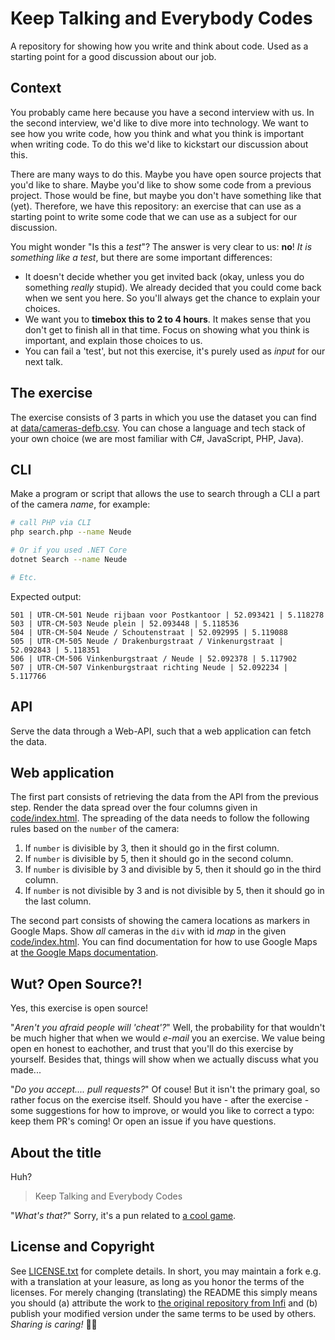 # Keep Talking and Everybody Codes

A repository for showing how you write and think about code.
Used as a starting point for a good discussion about our job.

## Context

You probably came here because you have a second interview with us. In the second interview, we'd like to dive more into technology. We want to see how you write code, how you think and what you think is important when writing code. To do this we'd like to kickstart our discussion about this.

There are many ways to do this. Maybe you have open source projects that you'd like to share. Maybe you'd like to show some code from a previous project. Those would be fine, but maybe you don't have something like that (yet). Therefore, we have this repository: an exercise that can use as a starting point to write some code that we can use as a subject for our discussion.

You might wonder "Is this a _test_"?
The answer is very clear to us: **no**!
_It is something like a test_, but there are some important differences:


- It doesn't decide whether you get invited back (okay, unless you do something _really_ stupid). We already decided that you could come back when we sent you here. So you'll always get the chance to explain your choices.
- We want you to **timebox this to 2 to 4 hours**. It makes sense that you don't get to finish all in that time. Focus on showing what you think is important, and explain those choices to us.
- You can fail a 'test', but not this exercise, it's purely used as _input_ for our next talk.

## The exercise

The exercise consists of 3 parts in which you use the dataset you can find at [data/cameras-defb.csv](data/cameras-defb.csv).
You can chose a language and tech stack of your own choice (we are most familiar with C#, JavaScript, PHP, Java). 

## CLI

Make a program or script that allows the use to search through a CLI a part of the camera _name_, for example:

```sh
# call PHP via CLI 
php search.php --name Neude

# Or if you used .NET Core
dotnet Search --name Neude

# Etc.
```

Expected output:

```none
501 | UTR-CM-501 Neude rijbaan voor Postkantoor | 52.093421 | 5.118278
503 | UTR-CM-503 Neude plein | 52.093448 | 5.118536
504 | UTR-CM-504 Neude / Schoutenstraat | 52.092995 | 5.119088
505 | UTR-CM-505 Neude / Drakenburgstraat / Vinkenurgstraat | 52.092843 | 5.118351
506 | UTR-CM-506 Vinkenburgstraat / Neude | 52.092378 | 5.117902
507 | UTR-CM-507 Vinkenburgstraat richting Neude | 52.092234 | 5.117766
```

## API

Serve the data through a Web-API, such that a web application can fetch the data.

## Web application

The first part consists of retrieving the data from the API from the previous step.
Render the data spread over the four columns given in [code/index.html](code/index.html).
The spreading of the data needs to follow the following rules based on the `number` of the camera:

1. If `number` is divisible by 3, then it should go in the first column.
2. If `number` is divisible by 5, then it should go in the second column.
3. If `number` is divisible by 3 and divisible by 5, then it should go in the third column.
4. If `number` is not divisible by 3 and is not  divisible by 5, then it should go in the last column.

The second part consists of showing the camera locations as markers in Google Maps.
Show _all_ cameras in the `div` with id _map_ in the given [code/index.html](code/index.html).
You can find documentation for how to use Google Maps at [the Google Maps documentation](https://developers.google.com/maps/documentation/javascript/examples/marker-simple).

## Wut? Open Source?!

Yes, this exercise is open source!

"_Aren't you afraid people will 'cheat'?_"
Well, the probability for that wouldn't be much higher that when we would _e-mail_ you an exercise.
We value being open en honest to eachother, and trust that you'll do this exercise by yourself. 
Besides that, things will show when we actually discuss what you made...

"_Do you accept.... pull requests?_"
Of couse!
But it isn't the primary goal, so rather focus on the exercise itself.
Should you have - after the exercise - some suggestions for how to improve, or would you like to correct a typo: keep them PR's coming!
Or open an issue if you have questions.

## About the title

Huh?

> Keep Talking and Everybody Codes

"_What's that?_"
Sorry, it's a pun related to [a cool game](http://www.keeptalkinggame.com/).

## License and Copyright

See [LICENSE.txt](LICENSE.txt) for complete details.
In short, you may maintain a fork e.g. with a translation at your leasure, as long as you honor the terms of the licenses.
For merely changing (translating) the README this simply means you should (a) attribute the work to [the original repository from Infi](https://github.com/infi-nl/everybody-codes) and (b) publish your modified version under the same terms to be used by others.
_Sharing is caring!_ 🧡😊
